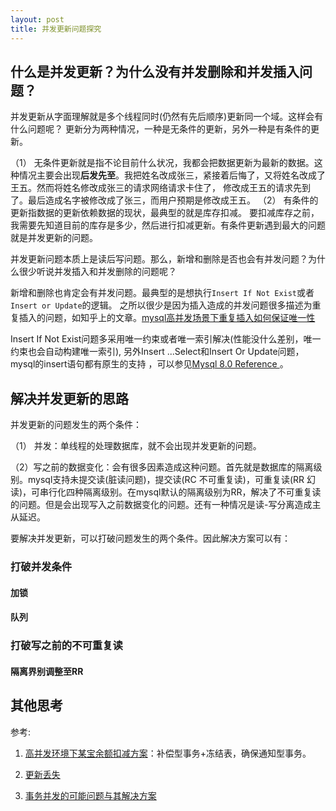 ```yaml
---
layout: post
title: 并发更新问题探究
---
```


## 什么是并发更新？为什么没有并发删除和并发插入问题？
并发更新从字面理解就是多个线程同时(仍然有先后顺序)更新同一个域。这样会有什么问题呢？ 
更新分为两种情况，一种是无条件的更新，另外一种是有条件的更新。

（1） 无条件更新就是指不论目前什么状况，我都会把数据更新为最新的数据。这种情况主要会出现**后发先至**。我把姓名改成张三，紧接着后悔了，又将姓名改成了王五。然而将姓名修改成张三的请求网络请求卡住了， 修改成王五的请求先到了。最后造成名字被修改成了张三，而用户预期是修改成王五。
（2） 有条件的更新指数据的更新依赖数据的现状，最典型的就是库存扣减。 要扣减库存之前，我需要先知道目前的库存是多少，然后进行扣减更新。有条件更新遇到最大的问题就是并发更新的问题。

并发更新问题本质上是读后写问题。那么，新增和删除是否也会有并发问题？为什么很少听说并发插入和并发删除的问题呢？

新增和删除也肯定会有并发问题。最典型的是想执行```Insert If Not Exist```或者```Insert or Update```的逻辑。 之所以很少是因为插入造成的并发问题很多描述为重复插入的问题，如知乎上的文章。[mysql高并发场景下重复插入如何保证唯一性](https://www.zhihu.com/question/3995226)

Insert If Not Exist问题多采用唯一约束或者唯一索引解决(性能没什么差别，唯一约束也会自动构建唯一索引), 另外Insert ...Select和Insert Or Update问题，mysql的insert语句都有原生的支持 ，可以参见[Mysql 8.0 Reference ](https://dev.mysql.com/doc/refman/8.0/en/insert.html)。

## 解决并发更新的思路

并发更新的问题发生的两个条件：

（1） 并发：单线程的处理数据库，就不会出现并发更新的问题。

（2）写之前的数据变化：会有很多因素造成这种问题。首先就是数据库的隔离级别。mysql支持未提交读(脏读问题)，提交读(RC 不可重复读)，可重复读(RR 幻读)，可串行化四种隔离级别。在mysql默认的隔离级别为RR，解决了不可重复读的问题。但是会出现写入之前数据变化的问题。还有一种情况是读-写分离造成主从延迟。

要解决并发更新，可以打破问题发生的两个条件。因此解决方案可以有：

### 打破并发条件

#### 加锁

#### 队列

### 打破写之前的不可重复读

#### 隔离界别调整至RR

#### 

## 其他思考



参考:

1. [高并发环境下某宝余额扣减方案](https://www.zhihu.com/question/61484424)：补偿型事务+冻结表，确保通知型事务。

2. [更新丢失](https://blog.csdn.net/u014590757/article/details/79612858)

3. [事务并发的可能问题与其解决方案](https://www.jianshu.com/p/71a79d838443)

   

